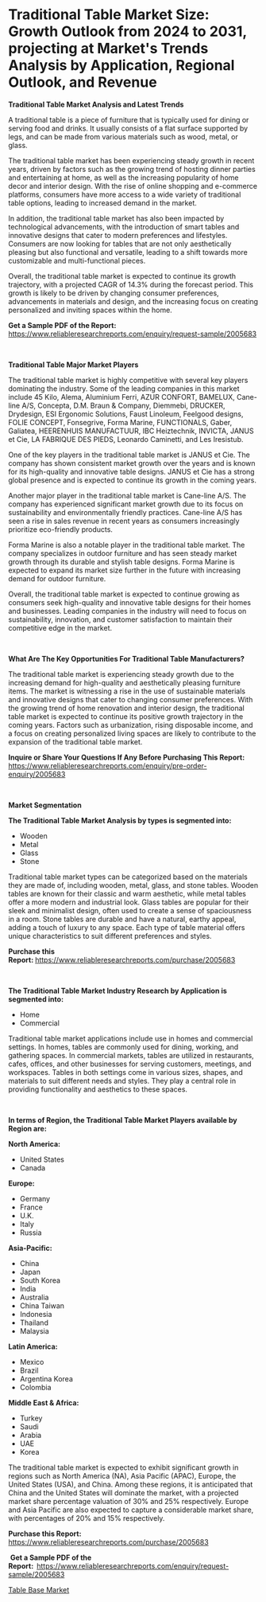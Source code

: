<p><h1>Traditional Table Market Size: Growth Outlook from 2024 to 2031, projecting at Market's Trends Analysis by Application, Regional Outlook, and Revenue</h1></p><p><strong>Traditional Table Market Analysis and Latest Trends</strong></p>
<p><p>A traditional table is a piece of furniture that is typically used for dining or serving food and drinks. It usually consists of a flat surface supported by legs, and can be made from various materials such as wood, metal, or glass.</p><p>The traditional table market has been experiencing steady growth in recent years, driven by factors such as the growing trend of hosting dinner parties and entertaining at home, as well as the increasing popularity of home decor and interior design. With the rise of online shopping and e-commerce platforms, consumers have more access to a wide variety of traditional table options, leading to increased demand in the market.</p><p>In addition, the traditional table market has also been impacted by technological advancements, with the introduction of smart tables and innovative designs that cater to modern preferences and lifestyles. Consumers are now looking for tables that are not only aesthetically pleasing but also functional and versatile, leading to a shift towards more customizable and multi-functional pieces.</p><p>Overall, the traditional table market is expected to continue its growth trajectory, with a projected CAGR of 14.3% during the forecast period. This growth is likely to be driven by changing consumer preferences, advancements in materials and design, and the increasing focus on creating personalized and inviting spaces within the home.</p></p>
<p><strong>Get a Sample PDF of the Report:&nbsp;</strong> <a href="https://www.reliableresearchreports.com/enquiry/request-sample/2005683">https://www.reliableresearchreports.com/enquiry/request-sample/2005683</a></p>
<p>&nbsp;</p>
<p><strong>Traditional Table Major Market Players</strong></p>
<p><p>The traditional table market is highly competitive with several key players dominating the industry. Some of the leading companies in this market include 45 Kilo, Alema, Aluminium Ferri, AZUR CONFORT, BAMELUX, Cane-line A/S, Concepta, D.M. Braun & Company, Diemmebi, DRUCKER, Drydesign, ESI Ergonomic Solutions, Faust Linoleum, Feelgood designs, FOLIE CONCEPT, Fonsegrive, Forma Marine, FUNCTIONALS, Gaber, Galiatea, HEERENHUIS MANUFACTUUR, IBC Heiztechnik, INVICTA, JANUS et Cie, LA FABRIQUE DES PIEDS, Leonardo Caminetti, and Les Iresistub.</p><p>One of the key players in the traditional table market is JANUS et Cie. The company has shown consistent market growth over the years and is known for its high-quality and innovative table designs. JANUS et Cie has a strong global presence and is expected to continue its growth in the coming years.</p><p>Another major player in the traditional table market is Cane-line A/S. The company has experienced significant market growth due to its focus on sustainability and environmentally friendly practices. Cane-line A/S has seen a rise in sales revenue in recent years as consumers increasingly prioritize eco-friendly products.</p><p>Forma Marine is also a notable player in the traditional table market. The company specializes in outdoor furniture and has seen steady market growth through its durable and stylish table designs. Forma Marine is expected to expand its market size further in the future with increasing demand for outdoor furniture.</p><p>Overall, the traditional table market is expected to continue growing as consumers seek high-quality and innovative table designs for their homes and businesses. Leading companies in the industry will need to focus on sustainability, innovation, and customer satisfaction to maintain their competitive edge in the market.</p></p>
<p>&nbsp;</p>
<p><strong>What Are The Key Opportunities For Traditional Table Manufacturers?</strong></p>
<p><p>The traditional table market is experiencing steady growth due to the increasing demand for high-quality and aesthetically pleasing furniture items. The market is witnessing a rise in the use of sustainable materials and innovative designs that cater to changing consumer preferences. With the growing trend of home renovation and interior design, the traditional table market is expected to continue its positive growth trajectory in the coming years. Factors such as urbanization, rising disposable income, and a focus on creating personalized living spaces are likely to contribute to the expansion of the traditional table market.</p></p>
<p><strong>Inquire or Share Your Questions If Any Before Purchasing This Report:</strong> <a href="https://www.reliableresearchreports.com/enquiry/pre-order-enquiry/2005683">https://www.reliableresearchreports.com/enquiry/pre-order-enquiry/2005683</a></p>
<p>&nbsp;</p>
<p><strong>Market Segmentation</strong></p>
<p><strong>The Traditional Table Market Analysis by types is segmented into:</strong></p>
<p><ul><li>Wooden</li><li>Metal</li><li>Glass</li><li>Stone</li></ul></p>
<p><p>Traditional table market types can be categorized based on the materials they are made of, including wooden, metal, glass, and stone tables. Wooden tables are known for their classic and warm aesthetic, while metal tables offer a more modern and industrial look. Glass tables are popular for their sleek and minimalist design, often used to create a sense of spaciousness in a room. Stone tables are durable and have a natural, earthy appeal, adding a touch of luxury to any space. Each type of table material offers unique characteristics to suit different preferences and styles.</p></p>
<p><strong>Purchase this Report:&nbsp;</strong><a href="https://www.reliableresearchreports.com/purchase/2005683">https://www.reliableresearchreports.com/purchase/2005683</a></p>
<p>&nbsp;</p>
<p><strong>The Traditional Table Market Industry Research by Application is segmented into:</strong></p>
<p><ul><li>Home</li><li>Commercial</li></ul></p>
<p><p>Traditional table market applications include use in homes and commercial settings. In homes, tables are commonly used for dining, working, and gathering spaces. In commercial markets, tables are utilized in restaurants, cafes, offices, and other businesses for serving customers, meetings, and workspaces. Tables in both settings come in various sizes, shapes, and materials to suit different needs and styles. They play a central role in providing functionality and aesthetics to these spaces.</p></p>
<p>&nbsp;</p>
<p><strong>In terms of Region, the Traditional Table Market Players available by Region are:</strong></p>
<p>
    <p> <strong> North America: </strong>
        <ul>
            <li>United States</li>
            <li>Canada</li>
        </ul>
        </p> 
    <p> <strong> Europe: </strong>
        <ul>
            <li>Germany</li>
            <li>France</li>
            <li>U.K.</li>
            <li>Italy</li>
            <li>Russia</li>
        </ul>
        </p> 
    <p> <strong> Asia-Pacific: </strong>
        <ul>
            <li>China</li>
            <li>Japan</li>
            <li>South Korea</li>
            <li>India</li>
            <li>Australia</li>
            <li>China Taiwan</li>
            <li>Indonesia</li>
            <li>Thailand</li>
            <li>Malaysia</li>
        </ul>
        </p> 
    <p> <strong> Latin America: </strong>
        <ul>
            <li>Mexico</li>
            <li>Brazil</li>
            <li>Argentina Korea</li>
            <li>Colombia</li>
        </ul>
        </p> 
    <p> <strong> Middle East & Africa: </strong>
        <ul>
            <li>Turkey</li>
            <li>Saudi</li>
            <li>Arabia</li>
            <li>UAE</li>
            <li>Korea</li>
        </ul>
    </p>
    </p>
<p><p>The traditional table market is expected to exhibit significant growth in regions such as North America (NA), Asia Pacific (APAC), Europe, the United States (USA), and China. Among these regions, it is anticipated that China and the United States will dominate the market, with a projected market share percentage valuation of 30% and 25% respectively. Europe and Asia Pacific are also expected to capture a considerable market share, with percentages of 20% and 15% respectively.</p></p>
<p><strong>Purchase this Report: </strong><a href="https://www.reliableresearchreports.com/purchase/2005683">https://www.reliableresearchreports.com/purchase/2005683</a></p>
<p>&nbsp;<strong>Get a Sample PDF of the Report:&nbsp;&nbsp;</strong><a href="https://www.reliableresearchreports.com/enquiry/request-sample/2005683">https://www.reliableresearchreports.com/enquiry/request-sample/2005683</a></p>
<p><strong></strong></p>
<p><p><a href="https://github.com/lataunyatinikmelvin59ilbd0dv/Market-Research-Report-List-1/blob/main/table-base-market.md">Table Base Market</a></p></p>